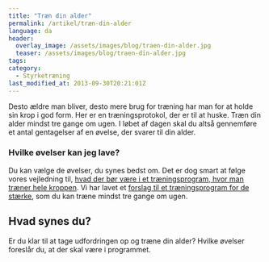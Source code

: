 ```yaml
---
title: "Træn din alder"
permalink: /artikel/træn-din-alder
language: da
header:
  overlay_image: /assets/images/blog/traen-din-alder.jpg
  teaser: /assets/images/blog/traen-din-alder.jpg
tags:
category:
  - Styrketræning
last_modified_at: 2013-09-30T20:21:01Z
---
```


Desto ældre man bliver, desto mere brug for træning har man for at holde sin krop i god form. Her er en træningsprotokol, der er til at huske. Træn din alder mindst tre gange om ugen. I løbet af dagen skal du altså gennemføre et antal gentagelser af en øvelse, der svarer til din alder.

### Hvilke øvelser kan jeg lave?

Du kan vælge de øvelser, du synes bedst om. Det er dog smart at følge vores vejledning til, [hvad der bør være i et træningsprogram, hvor man træner hele kroppen](/artikel/hvordan-opbygger-jeg-et-helkropsprogram). Vi har lavet et [forslag til et træningsprogram for de stærke](/program/tr%C3%A6n-din-alder), som du kan træne mindst tre gange om ugen.

Hvad synes du?
--------------

Er du klar til at tage udfordringen op og træne din alder? Hvilke øvelser foreslår du, at der skal være i programmet.
